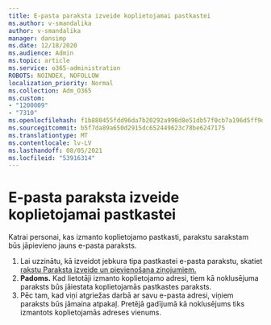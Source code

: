```yaml
---
title: E-pasta paraksta izveide koplietojamai pastkastei
ms.author: v-smandalika
author: v-smandalika
manager: dansimp
ms.date: 12/18/2020
ms.audience: Admin
ms.topic: article
ms.service: o365-administration
ROBOTS: NOINDEX, NOFOLLOW
localization_priority: Normal
ms.collection: Adm_O365
ms.custom:
- "1200009"
- "7310"
ms.openlocfilehash: f1b880455fdd96da7b20292a998d8e51db57f0cb7a196d5ff9dcb5ad2e484e25
ms.sourcegitcommit: b5f7da89a650d2915dc652449623c78be6247175
ms.translationtype: MT
ms.contentlocale: lv-LV
ms.lasthandoff: 08/05/2021
ms.locfileid: "53916314"
---
```

# <a name="create-an-email-signature-for-a-shared-mailbox"></a>E-pasta paraksta izveide koplietojamai pastkastei

Katrai personai, kas izmanto koplietojamo pastkasti, parakstu sarakstam būs jāpievieno jauns e-pasta paraksts.

1. Lai uzzinātu, kā izveidot jebkura tipa pastkastei e-pasta parakstu, skatiet [rakstu Paraksta izveide un pievienošana ziņojumiem.](https://support.office.com/article/8ee5d4f4-68fd-464a-a1c1-0e1c80bb27f2)
2. **Padoms.** Kad lietotāji izmanto koplietojamo adresi, tiem kā noklusējuma paraksts būs jāiestata koplietojamās pastkastes paraksts.
3. Pēc tam, kad viņi atgriežas darbā ar savu e-pasta adresi, viņiem paraksts būs jāmaina atpakaļ. Pretējā gadījumā kā noklusējums tiks izmantots koplietojamās adreses vienums.
